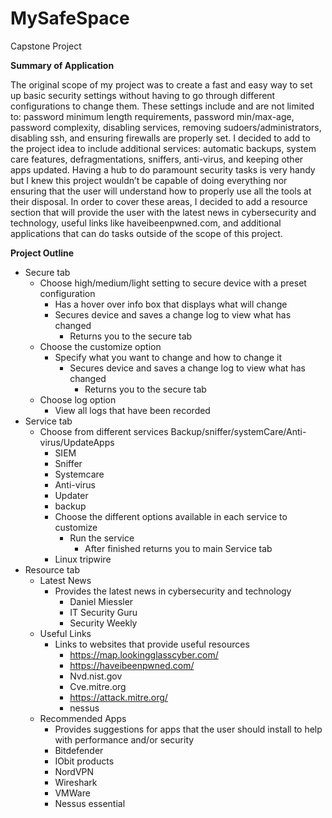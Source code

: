 # MySafeSpace
Capstone Project

**Summary of Application**

The original scope of my project was to create a fast and easy way to set up basic security settings without having to go through different configurations to change them. These settings include and are not limited to: password minimum length requirements, password min/max-age, password complexity, disabling services, removing sudoers/administrators, disabling ssh, and ensuring firewalls are properly set. I decided to add to the project idea to include additional services: automatic backups, system care features, defragmentations, sniffers, anti-virus, and keeping other apps updated.
Having a hub to do paramount security tasks is very handy but I knew this project wouldn’t be capable of doing everything nor ensuring that the user will understand how to properly use all the tools at their disposal. In order to cover these areas, I decided to add a resource section that will provide the user with the latest news in cybersecurity and technology, useful links like haveibeenpwned.com, and additional applications that can do tasks outside of the scope of this project.

**Project Outline**

- Secure tab
  - Choose high/medium/light setting to secure device with a preset configuration
    - Has a hover over info box that displays what will change
    - Secures device and saves a change log to view what has changed
      - Returns you to the secure tab
  - Choose the customize option
    - Specify what you want to change and how to change it
      - Secures device and saves a change log to view what has changed
        - Returns you to the secure tab
  - Choose log option
    - View all logs that have been recorded
- Service tab
  - Choose from different services Backup/sniffer/systemCare/Anti-virus/UpdateApps
    - SIEM
    - Sniffer
    - Systemcare
    - Anti-virus 
    - Updater
    - backup
    - Choose the different options available in each service to customize
      - Run the service
        - After finished returns you to main Service tab 
    - Linux tripwire
- Resource tab
  - Latest News
    - Provides the latest news in cybersecurity and technology
      - Daniel Miessler
      - IT Security Guru
      - Security Weekly
  - Useful Links
    - Links to websites that provide useful resources
      - https://map.lookingglasscyber.com/
      - https://haveibeenpwned.com/
      - Nvd.nist.gov
      - Cve.mitre.org
      - https://attack.mitre.org/
      - nessus
  - Recommended Apps
    - Provides suggestions for apps that the user should install to help with performance and/or security
    - Bitdefender
    - IObit products
    - NordVPN
    - Wireshark
    - VMWare
    - Nessus essential
